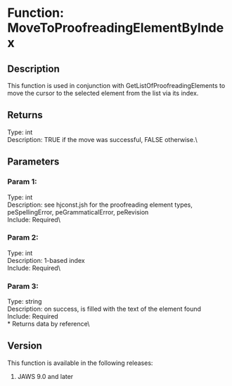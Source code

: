 # Function: MoveToProofreadingElementByIndex

## Description

This function is used in conjunction with GetListOfProofreadingElements
to move the cursor to the selected element from the list via its index.

## Returns

Type: int\
Description: TRUE if the move was successful, FALSE otherwise.\

## Parameters

### Param 1:

Type: int\
Description: see hjconst.jsh for the proofreading element types,
peSpellingError, peGrammaticalError, peRevision\
Include: Required\

### Param 2:

Type: int\
Description: 1-based index\
Include: Required\

### Param 3:

Type: string\
Description: on success, is filled with the text of the element found\
Include: Required\
\* Returns data by reference\

## Version

This function is available in the following releases:

1.  JAWS 9.0 and later
